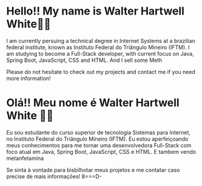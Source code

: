 
# Hello!! My name is Walter Hartwell White🙋🏽
   I am currently persuing a technical degree in Internet Systems at a brazilian federal institute, known as Instituto Federal do Triângulo Mineiro (IFTM). I am studying to become a Full-Stack developer, with current focus on Java, Spring Boot, JavaScript, CSS and HTML. And I sell some Meth

   Please do not hesitate to check out my projects and contact me if you need more information!
   
# Olá!! Meu nome é Walter Hartwell White 🙋🏽

   Eu sou estudante do curso superior de tecnologia Sistemas para Internet, no Instituto Federal do Triângulo Mineiro (IFTM). Eu estou aperfeiçoando meus conhecimentos para me tornar uma desenvolvedora Full-Stack com foco atual em Java, Spring Boot, JavaScript, CSS e HTML. E tambem vendo metanfetamina

  Se sinta à vontade para bisbilhotar meus projetos e me contatar caso precise de mais informações! 8===D-



<!--
**fromanoel/fRomanoel** is a ✨ _special_ ✨ repository because its `README.md` (this file) appears on your GitHub profile.

Here are some ideas to get you started:

- 🔭 I’m currently working on ...
- 🌱 I’m currently learning ...
- 👯 I’m looking to collaborate on ...
- 🤔 I’m looking for help with ...
- 💬 Ask me about ...
- 📫 How to reach me: ...
- 😄 Pronouns: ...
- ⚡ Fun fact: ...
-->
